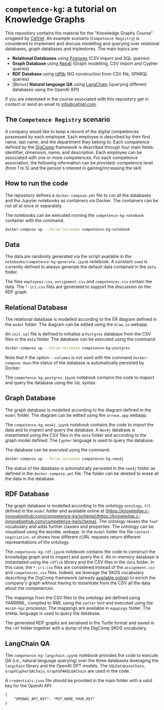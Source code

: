 
# `competence-kg`: a tutorial on Knowledge Graphs

This repository contains the material for the "Knowledge Graphs Course" erogated by [Cefriel](https://cefriel.com/). An example scenario (`Competence Registry`) is considered to implement and discuss modelling and querying over relational databases, graph databases and triplestores. The main topics are:
- **Relational Databases** using [Postgres](https://www.postgresql.org/) (CSV import and SQL queries)
- **Graph Database** using [Neo4j](https://neo4j.com/) (Graph modelling, CSV import and Cypher queries)
- **RDF Database** using [rdflib](https://pypi.org/project/rdflib/) (KG construction from CSV file, SPARQL queries)
- [_Bonus_] **Natural language QA** using [LangChain](https://www.langchain.com/) (querying different databases using the OpenAI API)

If you are interested in the course associated with this repository get in contact or send an email to [info@cefriel.com](mailto:info@cefriel.com).

## The `Competence Registry` scenario

A company would like to keep a record of the digital competences possessed by each employee. Each employee is described by their first name, last name, and the department they belong to.
Each competence defined by the [DigComp](https://joint-research-centre.ec.europa.eu/digcomp/digcomp-framework_en) framework is described through four main fields: identifier, dimension, name, and description.
Each employee can be associated with one or more competences. For each competence association, the following information can be provided: competence level (from 1 to 5) and the person's interest in gaining/increasing the skill.

## How to run the code
The repository defines a `docker-compose.yml` file to run all the databases and the Jupyter notebooks as containers via Docker. The containers can be run all at once or separately.

The notebooks can be executed running the `competence-kg-notebook` container with the command:
```bash
docker-compose up --force-recreate competence-kg-notebook
```

## Data
The data are randomly generated via the script available in the `notebooks/competence-kg-generate.ipynb` notebook. A constant `seed` is currently defined to always generate the default data contained in the `data` folder.

The files `employees.csv`, `assignment.csv` and `competences.csv` contain the data. The `*-iri.csv` files are generated to support the discussion on the RDF graph.

## Relational Database
The relational database is modelled according to the ER diagram defined in the `model` folder. The diagram can be edited using the `draw.io` webapp.

An `init.sql` file is defined to initialise a `Postgres` database from the CSV files in the `data` folder. The database can be executed using the command:
```bash
docker-compose up --force-recreate competence-kg-postgres
```
Note that if the option `--volumes` is not used with the command `docker-compose down` the status of the database is automatically persisted by Docker.

The `competence-kg-postgres.ipynb` notebook contains the code to inspect and query the database using the `SQL` syntax.

## Graph Database
The graph database is modelled according to the diagram defined in the `model` folder. The diagram can be edited using the `arrows.app` webapp.

The `competence-kg-neo4j.ipynb` notebook contains the code to import the data and to inspect and query the database. A `Neo4j` database is instantiated using the CSV files in the `data` folder and according to the graph model defined. The `Cypher` language is used to query the database.

The database can be executed using the command:
```bash
docker-compose up --force-recreate competence-kg-neo4j
```

The status of the database is automatically persisted in the `neo4j` folder as defined in the `docker-compose.yml` file. The folder can be deleted to erase all the data in the database.

## RDF Database
The graph database is modelled according to the ontology `ontology.ttl` defined in the `model` folder and available online at [https://knowledge.c-innovationhub.com/competence-kg/schema](https://knowledge.c-innovationhub.com/competence-kg/schema). The ontology reuses the `foaf` vocabulary and adds further classes and properties. The ontology can be visualised using the `WebVOWL` webapp. In the `model` folder the file `content-negotiation.sh` shows how different cURL requests return different representations of the ontology.

The `competence-kg-rdf.ipynb` notebook contains the code to construct the knowledge graph and to inspect and query the it. An in-memory database is instantiated using the `rdflib` library and the CSV files in the `data` folder. In this case, the `*-iri.csv` files are considered instead of the `assignment.csv` and `competences.csv` files. Indeed, we leverage the SKOS vocabulary describing the DigComp framework (already [available online](http://publications.europa.eu/resource/dataset/digital-competence-framework)) to enrich the company's graph without having to instantiate from the CSV all the data about the competences. 

The mappings from the CSV files to the ontology are defined using YARRRML, compiled to RML using the `yatter` tool and executed using the `morph-kgc` processor. The mappings are available in `mappings` folder. The `SPARQL` language is used to query the database.

The generated RDF graphs are serialised in the Turtle format and saved in the `rdf` folder together with a dump of the DigComp SKOS vocabulary.

## LangChain QA
The `competence-kg-langchain.ipynb` notebook provides the code to execute QA (i.e., natural language querying) over the three databases leveraging the `langchain` library and the OpenAI GPT models. The `SQLDatabaseChain`, `GraphCypherQAChain`, `GraphSPARQLQAChain` are used in the code.

A `credentials.json` file should be provided in the main folder with a valid key for the OpenAI API.
```
{
    "OPENAI_API_KEY": "PUT_HERE_YOUR_KEY"
}
```
